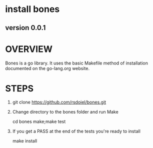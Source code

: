 install bones
=============
version 0.0.1
-------------

# OVERVIEW

Bones is a go library.  It uses the basic Makefile method of installation documented on the go-lang.org website.

# STEPS

1) git clone https://github.com/rsdoiel/bones.git

2) Change directory to the bones folder and run Make 
	
	cd bones
	make;make test

3) If you get a PASS at the end of the tests you're ready to install

	make install

